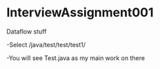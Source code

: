 # InterviewAssignment001
Dataflow stuff

-Select /java/test/test/test1/

-You will see Test.java as my main work on there
